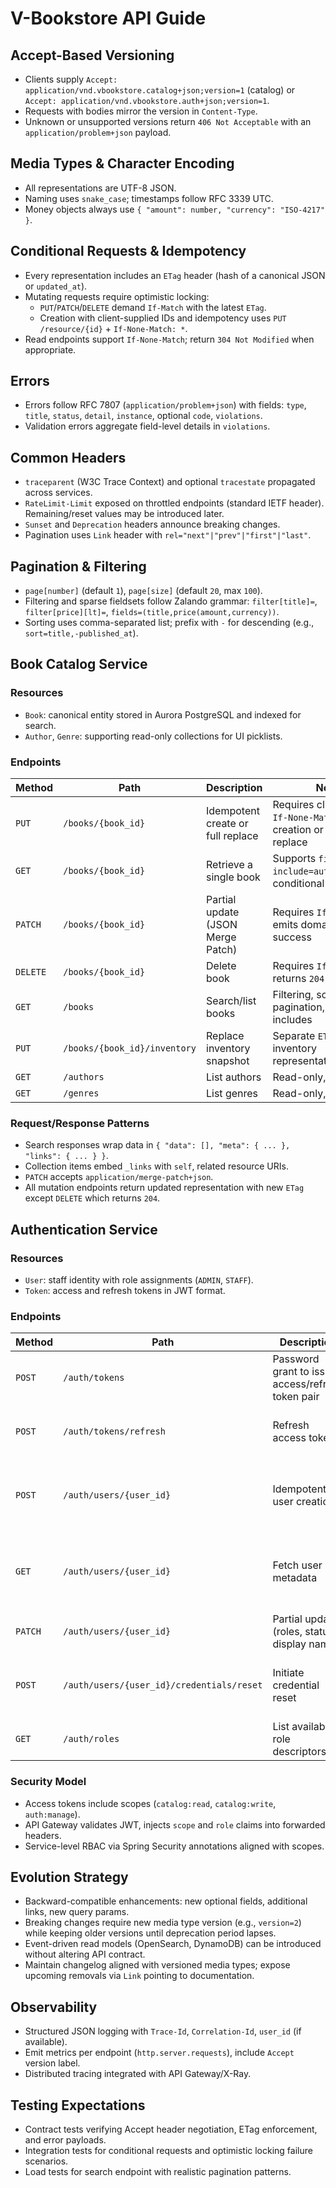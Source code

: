 # V-Bookstore API Guide

## Accept-Based Versioning
- Clients supply `Accept: application/vnd.vbookstore.catalog+json;version=1` (catalog) or `Accept: application/vnd.vbookstore.auth+json;version=1`.
- Requests with bodies mirror the version in `Content-Type`.
- Unknown or unsupported versions return `406 Not Acceptable` with an `application/problem+json` payload.

## Media Types & Character Encoding
- All representations are UTF-8 JSON.
- Naming uses `snake_case`; timestamps follow RFC 3339 UTC.
- Money objects always use `{ "amount": number, "currency": "ISO-4217" }`.

## Conditional Requests & Idempotency
- Every representation includes an `ETag` header (hash of a canonical JSON or `updated_at`).
- Mutating requests require optimistic locking:
  - `PUT`/`PATCH`/`DELETE` demand `If-Match` with the latest `ETag`.
  - Creation with client-supplied IDs and idempotency uses `PUT /resource/{id}` + `If-None-Match: *`.
- Read endpoints support `If-None-Match`; return `304 Not Modified` when appropriate.

## Errors
- Errors follow RFC 7807 (`application/problem+json`) with fields: `type`, `title`, `status`, `detail`, `instance`, optional `code`, `violations`.
- Validation errors aggregate field-level details in `violations`.

## Common Headers
- `traceparent` (W3C Trace Context) and optional `tracestate` propagated across services.
- `RateLimit-Limit` exposed on throttled endpoints (standard IETF header). Remaining/reset values may be introduced later.
- `Sunset` and `Deprecation` headers announce breaking changes.
- Pagination uses `Link` header with `rel="next"|"prev"|"first"|"last"`.

## Pagination & Filtering
- `page[number]` (default `1`), `page[size]` (default `20`, max `100`).
- Filtering and sparse fieldsets follow Zalando grammar: `filter[title]=`, `filter[price][lt]=`, `fields=(title,price(amount,currency))`.
- Sorting uses comma-separated list; prefix with `-` for descending (e.g., `sort=title,-published_at`).

## Book Catalog Service

### Resources
- `Book`: canonical entity stored in Aurora PostgreSQL and indexed for search.
- `Author`, `Genre`: supporting read-only collections for UI picklists.

### Endpoints

| Method | Path | Description | Notes |
|--------|------|-------------|-------|
| `PUT` | `/books/{book_id}` | Idempotent create or full replace | Requires client UUID, `If-None-Match: *` for creation or `If-Match` for replace |
| `GET` | `/books/{book_id}` | Retrieve a single book | Supports `fields`, `include=authors,genres`, conditional GET |
| `PATCH` | `/books/{book_id}` | Partial update (JSON Merge Patch) | Requires `If-Match`; emits domain event on success |
| `DELETE` | `/books/{book_id}` | Delete book | Requires `If-Match`; returns `204` |
| `GET` | `/books` | Search/list books | Filtering, sorting, pagination, optional includes |
| `PUT` | `/books/{book_id}/inventory` | Replace inventory snapshot | Separate `ETag` per inventory representation |
| `GET` | `/authors` | List authors | Read-only, paginated |
| `GET` | `/genres` | List genres | Read-only, paginated |

### Request/Response Patterns
- Search responses wrap data in `{ "data": [], "meta": { ... }, "links": { ... } }`.
- Collection items embed `_links` with `self`, related resource URIs.
- `PATCH` accepts `application/merge-patch+json`.
- All mutation endpoints return updated representation with new `ETag` except `DELETE` which returns `204`.

## Authentication Service

### Resources
- `User`: staff identity with role assignments (`ADMIN`, `STAFF`).
- `Token`: access and refresh tokens in JWT format.

### Endpoints

| Method | Path | Description | Notes |
|--------|------|-------------|-------|
| `POST` | `/auth/tokens` | Password grant to issue access/refresh token pair | Responds `201`; rate limited |
| `POST` | `/auth/tokens/refresh` | Refresh access token | Validates refresh token validity |
| `POST` | `/auth/users/{user_id}` | Idempotent user creation | Admin only; client provides UUID with `If-None-Match: *` |
| `GET` | `/auth/users/{user_id}` | Fetch user metadata | Requires proper scopes, supports conditional GET |
| `PATCH` | `/auth/users/{user_id}` | Partial update (roles, status, display name) | Requires `If-Match`; admin only |
| `POST` | `/auth/users/{user_id}/credentials/reset` | Initiate credential reset | Returns `202`; triggers async workflow |
| `GET` | `/auth/roles` | List available role descriptors | Read-only |

### Security Model
- Access tokens include scopes (`catalog:read`, `catalog:write`, `auth:manage`).
- API Gateway validates JWT, injects `scope` and `role` claims into forwarded headers.
- Service-level RBAC via Spring Security annotations aligned with scopes.

## Evolution Strategy
- Backward-compatible enhancements: new optional fields, additional links, new query params.
- Breaking changes require new media type version (e.g., `version=2`) while keeping older versions until deprecation period lapses.
- Event-driven read models (OpenSearch, DynamoDB) can be introduced without altering API contract.
- Maintain changelog aligned with versioned media types; expose upcoming removals via `Link` pointing to documentation.

## Observability
- Structured JSON logging with `Trace-Id`, `Correlation-Id`, `user_id` (if available).
- Emit metrics per endpoint (`http.server.requests`), include `Accept` version label.
- Distributed tracing integrated with API Gateway/X-Ray.

## Testing Expectations
- Contract tests verifying Accept header negotiation, ETag enforcement, and error payloads.
- Integration tests for conditional requests and optimistic locking failure scenarios.
- Load tests for search endpoint with realistic pagination patterns.

